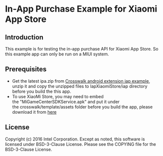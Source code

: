 # In-App Purchase Example for Xiaomi App Store
## Introduction
This example is for testing the in-app purchase API for Xiaomi App Store. So this example app can only be run on a MIUI system.
## Prerequisites
* Get the latest ipa.zip from [Crosswalk android extension iap example](https://github.com/crosswalk-project/crosswalk-android-extensions/releases/), unzip it and copy the unzipped files to IapXiaomiStore/iap directory before you build the this app.
* To use XiaoMi Store, you may need to embed the "MiGameCenterSDKService.apk" and put it under the crosswalk/template/assets folder before you build the app, please download it from [here](http://file.market.xiaomi.com/download/Wali/03e214556fc45326e72bf816ff501eb8f3d428294/MISDKservice4.4.33.rar)

## License
Copyright (c) 2016 Intel Corporation. Except as noted, this software is licensed under BSD-3-Clause License. Please see the COPYING file for the BSD-3-Clause License.

